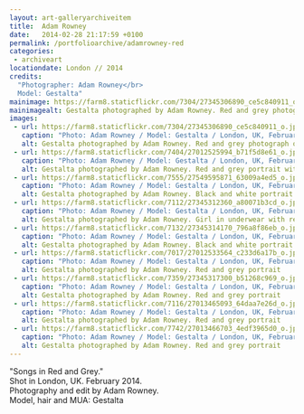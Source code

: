```yaml
---
layout: art-galleryarchiveitem
title:  Adam Rowney
date:   2014-02-28 21:17:59 +0100
permalink: /portfolioarchive/adamrowney-red
categories:
 - archiveart
locationdate: London // 2014
credits:
  "Photographer: Adam Rowney</br>
  Model: Gestalta"
mainimage: https://farm8.staticflickr.com/7304/27345306890_ce5c840911_o.jpg
mainimagealt: Gestalta photographed by Adam Rowney. Red and grey photograph of a girl with long hair
images:
 - url: https://farm8.staticflickr.com/7304/27345306890_ce5c840911_o.jpg
   caption: "Photo: Adam Rowney / Model: Gestalta / London, UK, February 2014"
   alt: Gestalta photographed by Adam Rowney. Red and grey photograph of a girl with long hair
 - url: https://farm8.staticflickr.com/7404/27012525994_b71f5d8e61_o.jpg
   caption: "Photo: Adam Rowney / Model: Gestalta / London, UK, February 2014"
   alt: Gestalta photographed by Adam Rowney. Red and grey portrait with geometric jewelry and makeup
 - url: https://farm8.staticflickr.com/7555/27549595871_63009a4ed5_o.jpg
   caption: "Photo: Adam Rowney / Model: Gestalta / London, UK, February 2014"
   alt: Gestalta photographed by Adam Rowney. Black and white portrait with red halo
 - url: https://farm8.staticflickr.com/7112/27345312360_a80071b3cd_o.jpg
   caption: "Photo: Adam Rowney / Model: Gestalta / London, UK, February 2014"
   alt: Gestalta photographed by Adam Rowney. Girl in underwear with red halo
 - url: https://farm8.staticflickr.com/7132/27345314170_796a8f86eb_o.jpg
   caption: "Photo: Adam Rowney / Model: Gestalta / London, UK, February 2014"
   alt: Gestalta photographed by Adam Rowney. Black and white portrait with red halo and religious jewelry
 - url: https://farm8.staticflickr.com/7017/27012533564_c233d6a17b_o.jpg
   caption: "Photo: Adam Rowney / Model: Gestalta / London, UK, February 2014"
   alt: Gestalta photographed by Adam Rowney. Red and grey portrait
 - url: https://farm8.staticflickr.com/7359/27345317300_b51268c969_o.jpg
   caption: "Photo: Adam Rowney / Model: Gestalta / London, UK, February 2014"
   alt: Gestalta photographed by Adam Rowney. Red and grey portrait
 - url: https://farm8.staticflickr.com/7116/27013465093_64daa7e26d_o.jpg
   caption: "Photo: Adam Rowney / Model: Gestalta / London, UK, February 2014"
   alt: Gestalta photographed by Adam Rowney. Red and grey portrait
 - url: https://farm8.staticflickr.com/7742/27013466703_4edf3965d0_o.jpg
   caption: "Photo: Adam Rowney / Model: Gestalta / London, UK, February 2014"
   alt: Gestalta photographed by Adam Rowney. Red and grey portrait
---
```


"Songs in Red and Grey."<br>
Shot in London, UK. February 2014.<br>
Photography and edit by Adam Rowney.<br>
Model, hair and MUA: Gestalta
